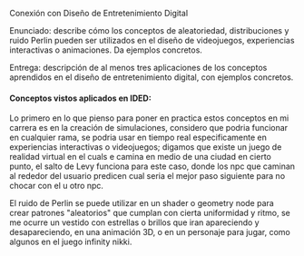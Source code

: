 Conexión con Diseño de Entretenimiento Digital

Enunciado: describe cómo los conceptos de aleatoriedad, distribuciones y ruido Perlin pueden ser utilizados en el diseño de videojuegos, experiencias interactivas o animaciones. Da ejemplos concretos.

Entrega: descripción de al menos tres aplicaciones de los conceptos aprendidos en el diseño de entretenimiento digital, con ejemplos concretos.


#### Conceptos vistos aplicados en IDED:

Lo primero en lo que pienso para poner en practica estos conceptos en mi carrera es en la creación de simulaciones, considero que podria funcionar en cualquier rama, se podria usar en tiempo real especificamente en experiencias interactivas o videojuegos; digamos que existe un juego de realidad virtual en el cuals e camina en medio de una ciudad en cierto punto, el salto de Levy funciona para este caso, donde los npc que caminan al rededor del usuario predicen cual seria el mejor paso siguiente para no chocar con el u otro npc.

El ruido de Perlin se puede utilizar en un shader o geometry node para crear patrones "aleatorios" que cumplan con cierta uniformidad y ritmo, se me ocurre un vestido con estrellas o brillos que iran apareciendo y desapareciendo, en una animación 3D, o en un personaje para jugar, como algunos en el juego infinity nikki.

